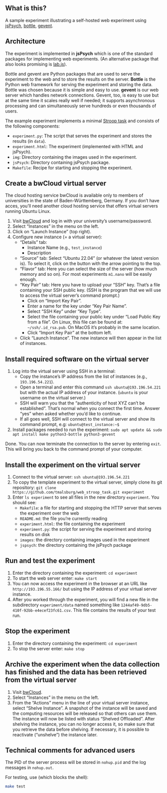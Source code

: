 
## What is this?

A sample experiment illustrating a self-hosted web experiment using [jsPsych](https://www.jspsych.org/), [bottle](https://bottlepy.org/docs/dev/), [gevent](https://pypi.org/project/gevent/).

## Architecture

The experiment is implemented in **jsPsych** which is one of the standard packages for implementing web experiments.  (An alternative package that also looks promising is [lab.js](https://lab.js.org/)).

Bottle and gevent are Python packages that are used to serve the experiment to the web and to store the results on the server.  **Bottle** is the Python web framework for serving the experiment and storing the data.  Bottle was chosen because it is simple and easy to use.  **gevent** is our web server which handles network connections.  Gevent, too, is easy to use but at the same time it scales really well if needed; it supports asynchronous processing and can simultaneously serve hundreds or even thousands of users.

The example experiment implements a minimal [Stroop task](https://en.wikipedia.org/wiki/Stroop_effect) and consists of the following components:

- `experiment.py`: The script that serves the experiment and stores the results (in `data`).
- `experiment.html`: The experiment (implemented with HTML and jsPsych).
- `img`: Directory containing the images used in the experiment.
- `jsPsych`: Directory containing jsPsych package.
- `Makefile`: Recipe for starting and stopping the experiment.

## Create a bwCloud virtual server
The cloud hosting service bwCloud is available only to members of universities in the state of Baden-Württemberg, Germany.  If you don’t have acces, you’ll need another cloud hosting service that offers virtual servers running Ubuntu Linux.

1. Visit [bwCloud](https://portal.bw-cloud.org/project/instances/) and log in with your university’s username/password.
2. Select “Instances” in the menu on the left.
3. Click on “Launch Instance” (top right).
4. Configure new instance (= a virtual server):
   - “Details” tab:
     - Instance Name (e.g., `test_instance`)
     - Description
   - “Source” tab: Select “Ubuntu 22.04” (or whatever the latest version is).  To select it, click on the button with the arrow pointing to the top.
   - “Flavor” tab: Here you can select the size of the server (how much memory and so on).  For most experiments `m1.nano` will be easily enough.
   - “Key Pair” tab: Here you have to upload your “SSH” key.  That’s a file containing your SSH public key.  (SSH is the program that we will use to access the virtual server’s command prompt.)
      - Click on “Import Key Pair”.
      - Enter a name for the key under “Key Pair Name”.
      - Select “SSH Key” under “Key Type”.
      - Select the file containing your public key under “Load Public Key from a file”.  On Linux, this file can be found at: `~/ssh/.id_rsa.pub`.  On MacOS it’s probably in the same location.
      - Click “Import Key Pair” at the bottom left.
   - Click “Launch Instance”.  The new instance will then appear in the list of instances.

## Install required software on the virtual server

1. Log into the virtual server using SSH in a terminal:
   - Copy the instance’s IP address from the list of instances (e.g., `193.196.54.221`).
   - Open a terminal and enter this command `ssh ubuntu@193.196.54.221` but with the actual IP address of your instance.  (`ubuntu` is your username on the virtual server.)
   - SSH will warn you that the “authenticity of host XYZ can’t be established”.  That’s normal when you connect the first time.  Answer “yes” when asked whether you’d like to continue.
   - If all goes well, SSH will connect to the virtual server and show its command prompt, e.g: `ubuntu@test_instance:~$`
2. Install packages needed to run the experiment: `sudo apt update && sudo apt install make python3-bottle python3-gevent`

Done. You can now terminate the connection to the server by entering `exit`.  This will bring you back to the command prompt of your computer.

## Install the experiment on the virtual server

1. Connect to the virtual server: `ssh ubuntu@193.196.54.221`
2. To copy the template experiment to the virtual server, simply clone its git repository: `git clone https://github.com/tmalsburg/web_stroop_task.git experiment`
3. Enter `ls experiment` to see all files in the new directory `experiment`.  You should see:
   - `Makefile`: a file for starting and stopping the HTTP server that serves the experiment over the web
   - `README.md`: the file you’re currently reading
   - `experiment.html`: the file containing the experiment
   - `experiment.py`: the script for serving the experiment and storing results on disk
   - `images`: the directory containing images used in the experiment
   - `jspsych`: the directory containing the jsPsych package

## Run and test the experiment

1. Enter the directory containing the experiment: `cd experiment`
2. To start the web server enter: `make start`
3. You can now access the experiment in the browser at an URL like `http://193.196.55.166/` but using the IP address of your virtual server instance.
4. After you worked through the experiment, you will find a new file in the subdirectory `experiment/data` named something like `1244af49-9db5-410f-92bb-e4ecef23fc61.csv`.  This file contains the results of your test run.

## Stop the experiment

1. Enter the directory containing the experiment: `cd experiment`
2. To stop the server enter: `make stop`

## Archive the experiment when the data collection has finished and the data has been retrieved from the virtual server

1. Visit [bwCloud](https://portal.bw-cloud.org/project/instances/).
2. Select “Instances” in the menu on the left.
3. From the “Actions” menu in the line of your virtual server instance, select “Shelve Instance”.  A snapshot of the instance will be saved and the computing resources will be released so that others can use them.  The instance will now be listed with status “Shelved Offloaded”.  After shelving the instance, you can no longer access it, so make sure that you retrieve the data before shelving.  If necessary, it is possible to reactivate (“unshelve”) the instance later.

## Technical comments for advanced users

The PID of the server process will be stored in `nohup.pid` and the log messages in `nohup.out`.

For testing, use (which blocks the shell):
``` sh :eval no
make test
```

